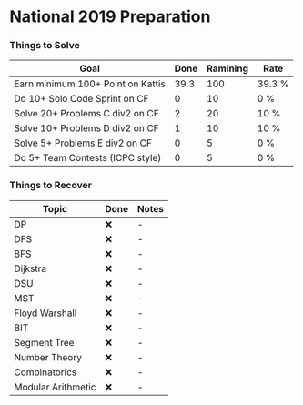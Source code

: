 # National 2019 Preparation

### Things to Solve
| Goal | Done  | Ramining | Rate |
| --- | --- | --- | --- |
| Earn minimum 100+ Point on Kattis | 39.3 | 100 | 39.3 % |
| Do 10+ Solo Code Sprint on CF | 0 | 10 | 0 % |
| Solve 20+ Problems C div2 on CF | 2 | 20 | 10 % |
| Solve 10+ Problems D div2 on CF | 1 | 10 | 10 % |
| Solve 5+ Problems E div2 on CF | 0 | 5 | 0 % |
| Do 5+ Team Contests (ICPC style) | 0 | 5 | 0 % |

### Things to Recover
| Topic | Done  | Notes |
| --- | --- | --- |
| DP  | :x: | - |
| DFS  | :x: | - |
| BFS  | :x: | - |
| Dijkstra  | :x: | - |
| DSU  | :x: | - |
| MST  | :x: | - |
| Floyd Warshall  | :x: | - |
| BIT  | :x: | - |
| Segment Tree  | :x: | - |
| Number Theory  | :x: | - |
| Combinatorics  | :x: | - |
| Modular Arithmetic  | :x: | - |
